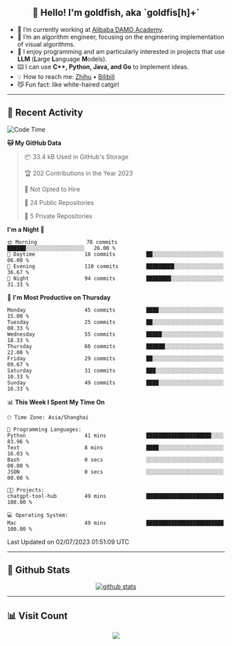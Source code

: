 
<h2 align="center">👋 Hello! I'm goldfish, aka `goldfis[h]+`</h2>

- 📍 I’m currently working at [Alibaba DAMO Academy](https://damo.alibaba.com/).  
- 🌱 I’m an algorithm engineer, focusing on the engineering implementation of visual algorithms.  
- 💬 I enjoy programming and am particularly interested in projects that use **LLM** (**L**arge **L**anguage **M**odels).   
- ⌨️ I can use **C++, Python, Java, and Go** to implement ideas.  
- 💡 How to reach me: [Zhihu](https://www.zhihu.com/people/goldfishh) • [Bilibili](https://space.bilibili.com/11349246)  
- 😼 Fun fact: like white-haired catgirl  

-------

## 🔧 Recent Activity

<!--START_SECTION:waka-->
![Code Time](http://img.shields.io/badge/Code%20Time-7%20hrs%2057%20mins-blue)

**🐱 My GitHub Data** 

> 📦 33.4 kB Used in GitHub's Storage 
 > 
> 🏆 202 Contributions in the Year 2023
 > 
> 🚫 Not Opted to Hire
 > 
> 📜 24 Public Repositories 
 > 
> 🔑 5 Private Repositories 
 > 
**I'm a Night 🦉** 

```text
🌞 Morning                78 commits          ██████░░░░░░░░░░░░░░░░░░░   26.00 % 
🌆 Daytime                18 commits          ██░░░░░░░░░░░░░░░░░░░░░░░   06.00 % 
🌃 Evening                110 commits         █████████░░░░░░░░░░░░░░░░   36.67 % 
🌙 Night                  94 commits          ████████░░░░░░░░░░░░░░░░░   31.33 % 
```
📅 **I'm Most Productive on Thursday** 

```text
Monday                   45 commits          ████░░░░░░░░░░░░░░░░░░░░░   15.00 % 
Tuesday                  25 commits          ██░░░░░░░░░░░░░░░░░░░░░░░   08.33 % 
Wednesday                55 commits          █████░░░░░░░░░░░░░░░░░░░░   18.33 % 
Thursday                 66 commits          ██████░░░░░░░░░░░░░░░░░░░   22.00 % 
Friday                   29 commits          ██░░░░░░░░░░░░░░░░░░░░░░░   09.67 % 
Saturday                 31 commits          ███░░░░░░░░░░░░░░░░░░░░░░   10.33 % 
Sunday                   49 commits          ████░░░░░░░░░░░░░░░░░░░░░   16.33 % 
```


📊 **This Week I Spent My Time On** 

```text
🕑︎ Time Zone: Asia/Shanghai

💬 Programming Languages: 
Python                   41 mins             █████████████████████░░░░   83.96 % 
Text                     8 mins              ████░░░░░░░░░░░░░░░░░░░░░   16.03 % 
Bash                     0 secs              ░░░░░░░░░░░░░░░░░░░░░░░░░   00.00 % 
JSON                     0 secs              ░░░░░░░░░░░░░░░░░░░░░░░░░   00.00 % 

🐱‍💻 Projects: 
chatgpt-tool-hub         49 mins             █████████████████████████   100.00 % 

💻 Operating System: 
Mac                      49 mins             █████████████████████████   100.00 % 
```


 Last Updated on 02/07/2023 01:51:09 UTC
<!--END_SECTION:waka-->

-------

## 📆 Github Stats

<p align="center">
    <a href="https://github.com/anuraghazra/github-readme-stats">
      <img src="https://github-readme-stats.vercel.app/api?username=goldfishh&show_icons=true&theme=dracula" alt="github stats" />
    </a>
</p>

-------

## 📊 Visit Count

<p align="center">
  <a href="https://count.getloli.com/"><img src="https://count.getloli.com/get/@:goldfishh?theme=rule34"></a>
</p>
